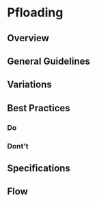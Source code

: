 # Pfloading

## Overview

## General Guidelines

## Variations

## Best Practices

### Do

### Dont't

## Specifications

## Flow
